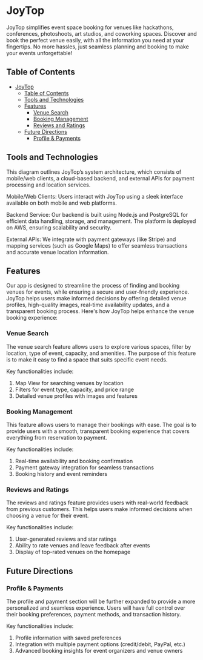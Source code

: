 # JoyTop

JoyTop simplifies event space booking for venues like hackathons, conferences, photoshoots, art studios, and coworking spaces. Discover and book the perfect venue easily, with all the information you need at your fingertips. No more hassles, just seamless planning and booking to make your events unforgettable!

## Table of Contents

- [JoyTop](#joytop)
  - [Table of Contents](#table-of-contents)
  - [Tools and Technologies](#tools-and-technologies)
  - [Features](#features)
    - [Venue Search](#venue-search)
    - [Booking Management](#booking-management)
    - [Reviews and Ratings](#reviews-and-ratings)
  - [Future Directions](#future-directions)
    - [Profile \& Payments](#profile--payments)
  
## Tools and Technologies

This diagram outlines JoyTop’s system architecture, which consists of mobile/web clients, a cloud-based backend, and external APIs for payment processing and location services.

Mobile/Web Clients:
Users interact with JoyTop using a sleek interface available on both mobile and web platforms.

Backend Service:
Our backend is built using Node.js and PostgreSQL for efficient data handling, storage, and management. The platform is deployed on AWS, ensuring scalability and security.

External APIs:
We integrate with payment gateways (like Stripe) and mapping services (such as Google Maps) to offer seamless transactions and accurate venue location information.

## Features

Our app is designed to streamline the process of finding and booking venues for events, while ensuring a secure and user-friendly experience. JoyTop helps users make informed decisions by offering detailed venue profiles, high-quality images, real-time availability updates, and a transparent booking process. Here's how JoyTop helps enhance the venue booking experience:

### Venue Search

The venue search feature allows users to explore various spaces, filter by location, type of event, capacity, and amenities. The purpose of this feature is to make it easy to find a space that suits specific event needs.

Key functionalities include:

1. Map View for searching venues by location
2. Filters for event type, capacity, and price range
3. Detailed venue profiles with images and features

### Booking Management

This feature allows users to manage their bookings with ease. The goal is to provide users with a smooth, transparent booking experience that covers everything from reservation to payment.

Key functionalities include:

1. Real-time availability and booking confirmation
2. Payment gateway integration for seamless transactions
3. Booking history and event reminders

### Reviews and Ratings

The reviews and ratings feature provides users with real-world feedback from previous customers. This helps users make informed decisions when choosing a venue for their event.

Key functionalities include:

1. User-generated reviews and star ratings
2. Ability to rate venues and leave feedback after events
3. Display of top-rated venues on the homepage

## Future Directions

### Profile & Payments

The profile and payment section will be further expanded to provide a more personalized and seamless experience. Users will have full control over their booking preferences, payment methods, and transaction history.

Key functionalities include:

1. Profile information with saved preferences
2. Integration with multiple payment options (credit/debit, PayPal, etc.)
3. Advanced booking insights for event organizers and venue owners

